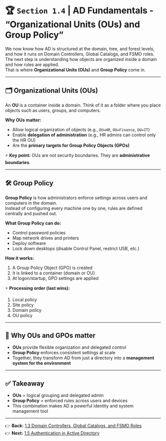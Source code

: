 # 🏆 `Section 1.4` | AD Fundamentals - **“Organizational Units (OUs) and Group Policy”**

We now know how AD is structured at the domain, tree, and forest levels, and how it runs on Domain Controllers, Global Catalogs, and FSMO roles.  
The next step is understanding how objects are organized inside a domain and how rules are applied.  
That is where **Organizational Units (OUs)** and **Group Policy** come in.

---

## 🗂️ Organizational Units (OUs)
An **OU** is a container inside a domain. Think of it as a folder where you place objects such as users, groups, and computers.  

**Why OUs matter:**  
- Allow logical organization of objects (e.g., `OU=HR`, `OU=Finance`, `OU=IT`)  
- Enable **delegation of administration** (e.g., HR admins can control only the HR OU)  
- Are the **primary targets for Group Policy Objects (GPOs)**  

⚡ **Key point:** OUs are not security boundaries. They are **administrative boundaries**.

---

## 🛠️ Group Policy
**Group Policy** is how administrators enforce settings across users and computers in the domain.  
Instead of configuring every machine one by one, rules are defined centrally and pushed out.

**What Group Policy can do:**  
- Control password policies  
- Map network drives and printers  
- Deploy software  
- Lock down desktops (disable Control Panel, restrict USB, etc.)  

**How it works:**  
1. A Group Policy Object (GPO) is created  
2. It is linked to a container (domain or OU)  
3. At logon/startup, GPO settings are applied  

⚡ **Processing order (last wins):**  
1. Local policy  
2. Site policy  
3. Domain policy  
4. OU policy  

---

## 🔑 Why OUs and GPOs matter
- **OUs** provide flexible organization and delegated control  
- **Group Policy** enforces consistent settings at scale  
- Together, they transform AD from just a directory into a **management system for the environment**

---

## ✅ Takeaway
- **OUs** = logical grouping and delegated admin  
- **Group Policy** = enforced rules across users and devices  
- This combination makes AD a powerful identity and system management tool  

---

👉 **Back:** [1.3 Domain Controllers, Global Catalogs, and FSMO Roles](./1.03-dcs-gc-fsmo.md)  
👉 **Next:** [1.5 Authentication in Active Directory](./1.05-authentication.md)
